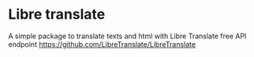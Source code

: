 # Libre translate

A simple package to translate texts and html with Libre Translate
free API endpoint https://github.com/LibreTranslate/LibreTranslate